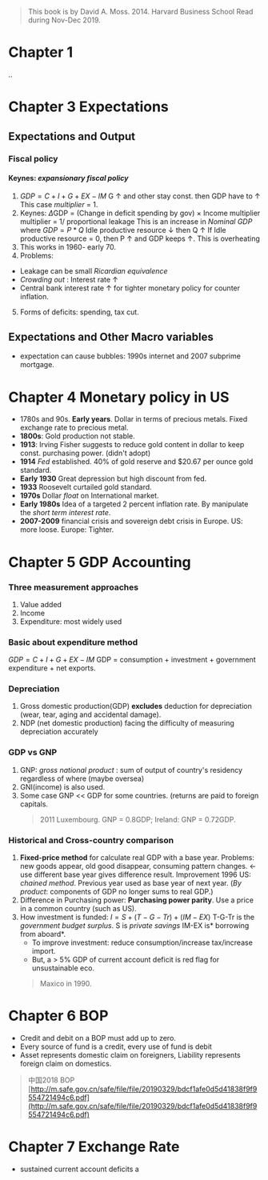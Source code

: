 
> This book is by David A. Moss. 2014. Harvard Business School
> Read during Nov-Dec 2019.
# Chapter 1
 ..
# Chapter 3 Expectations
## Expectations and Output
### Fiscal policy
#### Keynes: *expansionary fiscal policy*
1. $GDP = C + I + G + EX - IM$
G &uarr; and other stay const. then GDP have to &uarr;
This case *multiplier* = 1.
2. Keynes: $\Delta$GDP = (Change in deficit spending by gov) $\times$ Income multiplier
multiplier = 1/ proportional leakage
This is an increase in *Nominal GDP* where $GDP = P * Q$
Idle productive resource &darr;  then Q &uarr;
If Idle productive resource = 0, then P &uarr; and GDP keeps &uarr;. This is overheating
3. This works in 1960- early 70.
4. Problems: 
- Leakage can be small *Ricardian equivalence* 
- *Crowding out* :  Interest rate &uarr;
- Central bank interest rate &uarr; for tighter monetary policy for counter inflation.
5. Forms of deficits: spending, tax cut.
## Expectations and Other Macro variables
- expectation can cause bubbles: 1990s internet and 2007 subprime mortgage.

# Chapter 4 Monetary policy in US
- 1780s and 90s. **Early years**. Dollar in terms of precious metals. Fixed exchange rate to precious metal.
- **1800s**:  Gold production not stable.
- **1913**: Irving Fisher suggests to reduce gold content in dollar to keep const. purchasing power. (didn't adopt)
- **1914** *Fed* established.  40% of gold reserve and $20.67 per ounce gold standard.
- **Early 1930** Great depression but high discount from fed.
- **1933** Roosevelt curtailed gold standard.
- **1970s** Dollar *float* on International market.
- **Early 1980s** Idea of a targeted 2 percent inflation rate. By manipulate the *short term interest rate*.
- **2007-2009** financial crisis and sovereign debt crisis in Europe. US: more loose. Europe: Tighter.

# Chapter 5 GDP Accounting
### Three measurement approaches
1. Value added
2. Income
3. Expenditure: most widely used
### Basic about expenditure method
$GDP = C + I + G + EX - IM$ GDP = consumption + investment + government expenditure + net exports.
### Depreciation
1. Gross domestic production(GDP) **excludes** deduction for depreciation (wear, tear, aging and accidental damage).
2. NDP (net domestic production) facing the difficulty of measuring depreciation accurately
### GDP vs GNP
1. GNP: *gross national product* : sum of output of country's residency regardless of where (maybe oversea)
2. GNI(income) is also used.
3. Some case GNP << GDP for some countries. (returns are paid to foreign capitals.
	> 2011 Luxembourg. GNP = 0.8GDP; Ireland: GNP = 0.72GDP.

### Historical and Cross-country comparison
1. **Fixed-price method** for calculate real GDP with a base year. 
	Problems: new goods appear, old good disappear, consuming pattern changes. &larr; use different base year gives difference result.
	Improvement 1996 US: *chained method*. Previous year used as base year of next year. (*By product*: components of GDP no longer sums to real GDP.)
2. Difference in Purchasing power: **Purchasing power parity**.
	Use a price in a common country (such as US).
3. How investment is funded:
	$I = S + (T-G-Tr) + (IM-EX)$
	T-G-Tr is the *government budget surplus*.
	S is *private savings*
	IM-EX is* borrowing from aboard*.
	- To improve investment: reduce consumption/increase tax/increase import.
	- But, a > 5% GDP of current account deficit is red flag for unsustainable eco. 
	> Maxico in 1990.
	
# Chapter 6 BOP
- Credit and debit on a BOP must add up to zero.
- Every source of fund is a credit, every use of fund is debit
- Asset represents domestic claim on foreigners, Liability represents foreign claim on domestics.

> 中国2018 BOP [http://m.safe.gov.cn/safe/file/file/20190329/bdcf1afe0d5d41838f9f9554721494c6.pdf](http://m.safe.gov.cn/safe/file/file/20190329/bdcf1afe0d5d41838f9f9554721494c6.pdf)

# Chapter 7 Exchange Rate
- sustained current account deficits a
<!--stackedit_data:
eyJoaXN0b3J5IjpbLTE1NTA3MTM0NzQsMTE1NTk5OTMxNSwxOD
YyODc2Nzg3LDczMzQ3MjY0NSwtMTgyNjYxNTE5NCwxNzUzMTQx
MzM2LC0yMDE5MzY1MjUxLC0xMjU3Nzk3MTAxLDEzMTIxNjgzMD
gsODgwODQxODMyLC0zNzM0NjE2MzgsLTg2MzMxNzYwNSwtMTkx
MTAzOTE4NywxMTA2OTI2NTY3LDI3ODA2MTc0LDUzMTUxNjYzNy
wtNjQ5NTM1LDE1MDQ0MTU0MjksMTExNTAyOTE0MywtMTI2MTcw
NDM2M119
-->
